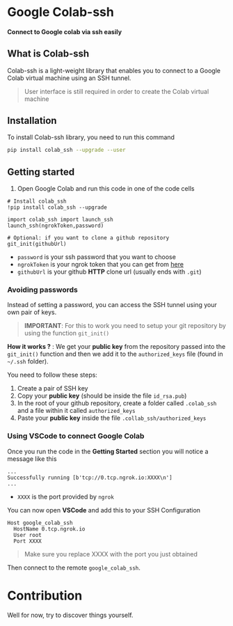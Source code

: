 # Google Colab-ssh
#### Connect to Google colab via ssh easily

## What is Colab-ssh
Colab-ssh is a light-weight library that enables you to connect to a Google Colab virtual machine using an SSH tunnel.

> User interface is still required in order to create the Colab virtual machine

## Installation
To install Colab-ssh library, you need to run this command
```bash
pip install colab_ssh --upgrade --user
```

## Getting started
1. Open Google Colab and run this code in one of the code cells
```jupyter
# Install colab_ssh
!pip install colab_ssh --upgrade

import colab_ssh import launch_ssh
launch_ssh(ngrokToken,password)

# Optional: if you want to clone a github repository
git_init(githubUrl)
```

- `password` is your ssh password that you want to choose
- `ngrokToken` is your ngrok token that you can get from [here](https://dashboard.ngrok.com/auth)
- `githubUrl` is your github **HTTP** clone url (usually ends with `.git`)

### Avoiding passwords
Instead of setting a password, you can access the SSH tunnel using your own pair of keys.

> **IMPORTANT**: For this to work you need to setup your git repository by using the function `git_init()`

**How it works ?** : We get your **public key** from the repository passed into the `git_init()` function and then we add it to the  `authorized_keys` file (found in `~/.ssh` folder).

You need to follow these steps:
1. Create a pair of SSH key
2. Copy your **public key** (should be inside the file `id_rsa.pub`)
3. In the root of your github repository, create a folder called `.colab_ssh` and a file within it called `authorized_keys`
4. Paste your **public key** inside the file `.collab_ssh/authorized_keys`


### Using VSCode to connect Google Colab
Once you run the code in the **Getting Started** section you will notice a message like this
```
...
Successfully running [b'tcp://0.tcp.ngrok.io:XXXX\n']
...
```
- `XXXX` is the port provided by `ngrok`

You can now open **VSCode** and add this to your SSH Configuration
```
Host google_colab_ssh
  HostName 0.tcp.ngrok.io
  User root
  Port XXXX
```
> Make sure you replace XXXX with the port you just obtained

Then connect to the remote `google_colab_ssh`.


# Contribution
Well for now, try to discover things yourself.
